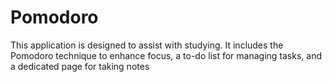 # Pomodoro
This application is designed to assist with studying. It includes the Pomodoro technique to enhance focus, a to-do list for managing tasks, and a dedicated page for taking notes
